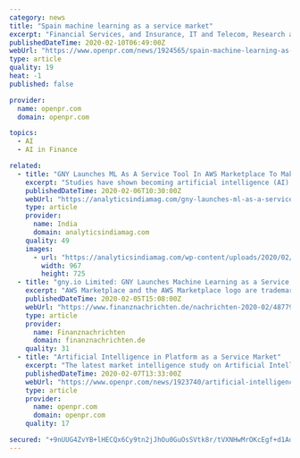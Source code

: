 ```yaml
---
category: news
title: "Spain machine learning as a service market"
excerpt: "Financial Services, and Insurance, IT and Telecom, Research and Academic, Government and Public Sector, Retail & Ecommerce, Manufacturing, Healthcare and Pharmaceuticals, Travel & Logistics, Energy and Utility, Media and Entertainment), Country (Spain) Competitive Landscape and Spain Machine Learning as a Service Market Share Analysis Spain ..."
publishedDateTime: 2020-02-10T06:49:00Z
webUrl: "https://www.openpr.com/news/1924565/spain-machine-learning-as-a-service-market-outlook-2020-on-a-verge"
type: article
quality: 19
heat: -1
published: false

provider:
  name: openpr.com
  domain: openpr.com

topics:
  - AI
  - AI in Finance

related:
  - title: "GNY Launches ML As A Service Tool In AWS Marketplace To Make Businesses AI-Ready"
    excerpt: "Studies have shown becoming artificial intelligence (AI) ready by 2022 is a major priority for the US companies ... The data exploration service is offered as a flat fee service in the AWS Marketplace, and a free consultation will allow the clients to explore the service with no obligation. AWS Marketplace is a digital catalogue with thousands ..."
    publishedDateTime: 2020-02-06T10:30:00Z
    webUrl: "https://analyticsindiamag.com/gny-launches-ml-as-a-service-tool-in-aws-marketplace-to-make-businesses-ai-ready/"
    type: article
    provider:
      name: India
      domain: analyticsindiamag.com
    quality: 49
    images:
      - url: "https://analyticsindiamag.com/wp-content/uploads/2020/02/GNY-ML-as-a-Service.jpeg"
        width: 967
        height: 725
  - title: "gny.io Limited: GNY Launches Machine Learning as a Service tool in AWS Marketplace to make Businesses AI-ready"
    excerpt: "AWS Marketplace and the AWS Marketplace logo are trademarks of Amazon.com, Inc. or its affiliates. Today, GNY, a decentralized machine learning (ML) platform, announced the launch of a new Software-as-a-Service (SaaS) tool designed to allow businesses to check the AI-readiness of their data. The GNY Data Diagnostic analyzes a company's datasets ..."
    publishedDateTime: 2020-02-05T15:08:00Z
    webUrl: "https://www.finanznachrichten.de/nachrichten-2020-02/48779319-gny-io-limited-gny-launches-machine-learning-as-a-service-tool-in-aws-marketplace-to-make-businesses-ai-ready-200.htm"
    type: article
    provider:
      name: Finanznachrichten
      domain: finanznachrichten.de
    quality: 31
  - title: "Artificial Intelligence in Platform as a Service Market"
    excerpt: "The latest market intelligence study on Artificial Intelligence in Platform as a Service relies on the statistics derived from both primary and secondary research to present insights pertaining to the forecasting model, opportunities, and competitive landscape of Artificial Intelligence in Platform as a Service market for the forecast period ..."
    publishedDateTime: 2020-02-07T13:33:00Z
    webUrl: "https://www.openpr.com/news/1923740/artificial-intelligence-in-platform-as-a-service-market-trends"
    type: article
    provider:
      name: openpr.com
      domain: openpr.com
    quality: 17

secured: "+9nUUG4ZvYB+lHECQx6Cy9tn2jJhOu0GuOsSVtk8r/tVXNHwMrOKcEgf+d1AdwJRiaRvh1oq78ImobWEHUDqL+SCdbgCABcZoag1eaxD9macIpJq9hcFMJ2dqPcrjMAoGnLldtWaQBawmo11+wdrLauvW4XzW5HLjs7DB3hdT3EAeBop78sdiAMdvO0FGMyXkK8+dxS2d4p0iED0/orkpJ6/6gdQIMH0OvQC5j+yDf5Tlvtve1w3XpVi3/zyKwXF/AH0AwCgJGlzGXcJOyDeoYUaGR0U3O4VVnfWvjjSDRQeV+RBYtxCICXCiSXqb0Kf;2cS3FwzC+6T+FrJ4nIQMRQ=="
---
```


